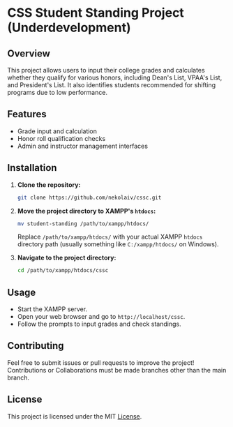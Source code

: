 # CSS Student Standing Project (Underdevelopment)

## Overview
This project allows users to input their college grades and calculates whether they qualify for various honors, including Dean's List, VPAA's List, and President's List. It also identifies students recommended for shifting programs due to low performance.

## Features
- Grade input and calculation
- Honor roll qualification checks
- Admin and instructor management interfaces

## Installation

1. **Clone the repository:**
   ```bash
   git clone https://github.com/nekolaiv/cssc.git
   ```

2. **Move the project directory to XAMPP's `htdocs`:**
   ```bash
   mv student-standing /path/to/xampp/htdocs/
   ```
   Replace `/path/to/xampp/htdocs/` with your actual XAMPP `htdocs` directory path (usually something like `C:/xampp/htdocs/` on Windows).

3. **Navigate to the project directory:**
   ```bash
   cd /path/to/xampp/htdocs/cssc
   ```

## Usage
- Start the XAMPP server.
- Open your web browser and go to `http://localhost/cssc`.
- Follow the prompts to input grades and check standings.

## Contributing
Feel free to submit issues or pull requests to improve the project!
Contributions or Collaborations must be made branches other than the main branch.

## License
This project is licensed under the MIT [License](License).
